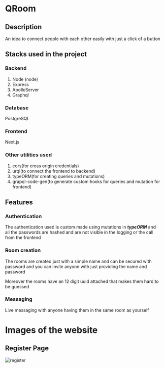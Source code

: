 # QRoom

## Description

An idea to connect people with each other easily with just a click of a button

## Stacks used in the project

### Backend

1. Node (node)
2. Express
3. ApolloServer
4. Graphql


### Database 

PostgreSQL

### Frontend

Next.js

### Other utilities used

1. cors(for cross origin credentials)
2. urql(to connect the frontend to backend)
3. typeORM(for creating queries and mutations)
4. grapql-code-gen(to generate custom hooks for queries and mutation for frontend)


## Features

### Authentication 

The authentication used is custom made using mutations in ***typeORM*** and all the passwords are hashed and are not visible in the logging or the call from the frontend

### Room creation

The rooms are created just with a simple name and can be secured with password and you can invite anyone with just providing the name and password 

Moreover the rooms have an 12 digit uuid attached that makes them hard to be guessed 

### Messaging

Live messaging with anyone having them in the same room as yourself 



# Images of the website

## Register Page
![register](https://github.com/jueviole-grace/qRoom/blob/master/github%20assets/register%20page.png?raw=true)
